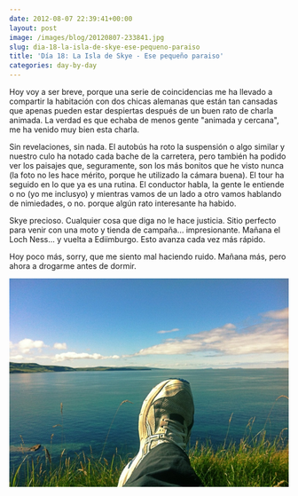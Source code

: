 ```yaml
---
date: 2012-08-07 22:39:41+00:00
layout: post
image: /images/blog/20120807-233841.jpg
slug: dia-18-la-isla-de-skye-ese-pequeno-paraiso
title: 'Día 18: La Isla de Skye - Ese pequeño paraiso'
categories: day-by-day
---
```


Hoy voy a ser breve, porque una serie de coincidencias me ha llevado a compartir la habitación con dos chicas alemanas que están tan cansadas que apenas pueden estar despiertas después de un buen rato de charla animada. La verdad es que echaba de menos gente "animada y cercana", me ha venido muy bien esta charla.

Sin revelaciones, sin nada. El autobús ha roto la suspensión o algo similar y nuestro culo ha notado cada bache de la carretera, pero también ha podido ver los paisajes que, seguramente, son los más  bonitos que he visto nunca (la foto no les hace mérito, porque he utilizado la cámara buena). El tour ha seguido en lo que ya es una rutina. El conductor habla, la gente le entiende o no (yo me inclusyo) y mientras vamos de un lado a otro vamos hablando de nimiedades, o no. porque algún rato interesante ha habido.

Skye precioso. Cualquier cosa que diga no le hace justicia. Sitio perfecto para venir con una moto y tienda de campaña... impresionante. Mañana el Loch Ness... y vuelta a Ediimburgo. Esto avanza cada vez más rápido.

Hoy poco más, sorry, que me siento mal haciendo ruido. Mañana más, pero ahora a drogarme antes de dormir.  
  
[![20120807-233841.jpg](/images/blog/20120807-233841.jpg)](/images/blog/20120807-233841.jpg)
